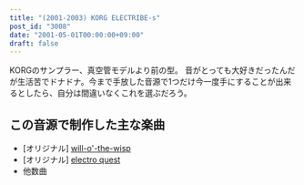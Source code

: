 ```yaml
---
title: "(2001-2003) KORG ELECTRIBE-s"
post_id: "3008"
date: "2001-05-01T00:00:00+09:00"
draft: false
---
```



KORGのサンプラー、真空管モデルより前の型。 音がとっても大好きだったんだが生活苦でドナドナ。今まで手放した音源で1つだけ今一度手にすることが出来るとしたら、自分は間違いなくこれを選ぶだろう。
## この音源で制作した主な楽曲


  * [オリジナル] [will-o'-the-wisp](/will-o-the-wisp)
  * [オリジナル] [electro quest](/electro-quest)
  * 他数曲

